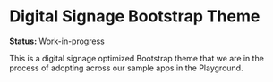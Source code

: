 # Digital Signage Bootstrap Theme

**Status:** Work-in-progress

This is a digital signage optimized Bootstrap theme that we are in the process of adopting across our sample apps in the Playground.
